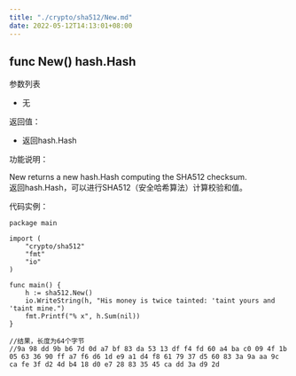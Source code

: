 ```yaml
---
title: "./crypto/sha512/New.md"
date: 2022-05-12T14:13:01+08:00
---
```

## func New() hash.Hash

参数列表

- 无

返回值：

- 返回hash.Hash

功能说明：

New returns a new hash.Hash computing the SHA512 checksum.  
返回hash.Hash，可以进行SHA512（安全哈希算法）计算校验和值。

代码实例：

  	package main
	
	import (
		"crypto/sha512"
		"fmt"
		"io"
	)
	
	func main() {
		h := sha512.New()
		io.WriteString(h, "His money is twice tainted: 'taint yours and 'taint mine.")
		fmt.Printf("% x", h.Sum(nil))
	}
	
	//结果，长度为64个字节
	//9a 98 dd 9b b6 7d 0d a7 bf 83 da 53 13 df f4 fd 60 a4 ba c0 09 4f 1b 05 63 36 90 ff a7 f6 d6 1d e9 a1 d4 f8 61 79 37 d5 60 83 3a 9a aa 9c ca fe 3f d2 4d b4 18 d0 e7 28 83 35 45 ca dd 3a d9 2d
